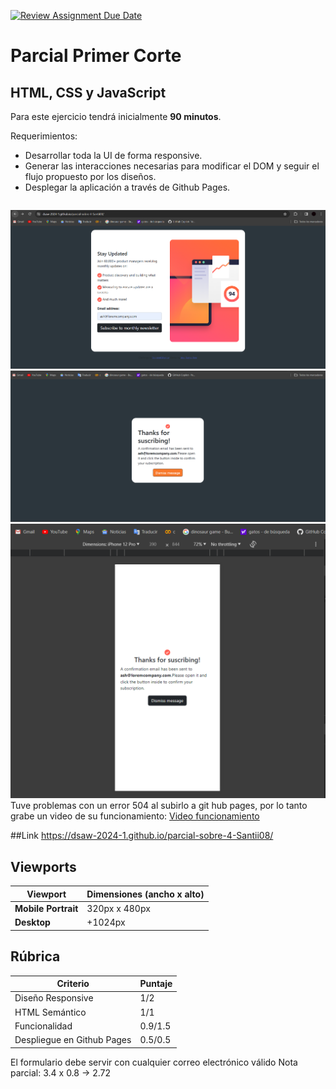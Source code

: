 [![Review Assignment Due Date](https://classroom.github.com/assets/deadline-readme-button-24ddc0f5d75046c5622901739e7c5dd533143b0c8e959d652212380cedb1ea36.svg)](https://classroom.github.com/a/4ylmTzPW)
# Parcial Primer Corte

## HTML, CSS y JavaScript

Para este ejercicio tendrá inicialmente **90 minutos**.

Requerimientos:

- Desarrollar toda la UI de forma responsive.
- Generar las interacciones necesarias para modificar el DOM y seguir el flujo propuesto por los diseños.
- Desplegar la aplicación a través de Github Pages.

```markdown

```

![Imagen login](Image/Captura%20de%20pantalla%202024-02-22%20231956.png)
![Image confirmation](Image/Captura%20de%20pantalla%202024-02-22%20232213.png)
![Image confirmation mobile](Image/Captura%20de%20pantalla%202024-02-22%20232509.png)
Tuve problemas con un error 504 al subirlo a git hub pages, por lo tanto grabe un video de su funcionamiento:
[Video funcionamiento](https://www.youtube.com/watch?v=Fb6OorEOqrY)


##Link
https://dsaw-2024-1.github.io/parcial-sobre-4-Santii08/

## Viewports

| Viewport            | Dimensiones (ancho x alto) |
| ------------------- | -------------------------- |
| **Mobile Portrait** | 320px x 480px              |
| **Desktop**         | +1024px                    |

## Rúbrica

| Criterio                   | Puntaje |
| -------------------------- | ------- |
| Diseño Responsive          | 1/2       |
| HTML Semántico             | 1/1       |
| Funcionalidad              | 0.9/1.5     |
| Despliegue en Github Pages | 0.5/0.5     |

El formulario debe servir con cualquier correo electrónico válido
Nota parcial: 3.4 x 0.8 -> 2.72

